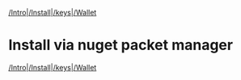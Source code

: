 [/Intro](/index.md)|[/Install](/install.md)|[/keys](/keys.md)|[/Wallet](wallet.md)

# Install via nuget packet manager

[/Intro](/index.md)|[/Install](/install.md)|[/keys](/keys.md)|[/Wallet](wallet.md)
